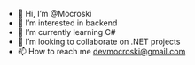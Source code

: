 - 👋 Hi, I’m @Mocroski
- 👀 I’m interested in backend 
- 🌱 I’m currently learning C#
- 💞️ I’m looking to collaborate on .NET projects
- 📫 How to reach me devmocroski@gmail.com

<!---
Mocroski/Mocroski is a ✨ special ✨ repository because its `README.md` (this file) appears on your GitHub profile.
You can click the Preview link to take a look at your changes.
--->

